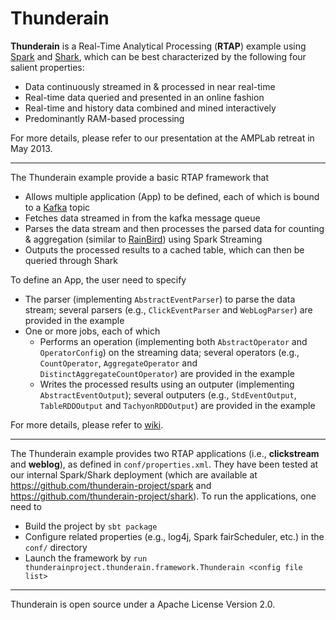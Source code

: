 Thunderain
==============

**Thunderain** is a Real-Time Analytical Processing (**RTAP**) example using [Spark](http://spark-project.org/) and [Shark](http://shark.cs.berkeley.edu/), which can be best characterized by the following four salient properties:

 * Data continuously streamed in & processed in near real-time
 * Real-time data queried and presented in an online fashion
 * Real-time and history data combined and mined interactively
 * Predominantly RAM-based processing

For more details, please refer to our presentation at the AMPLab retreat in May 2013.

---

The Thunderain example provide a basic RTAP framework that

 * Allows multiple application (App) to be defined, each of which is bound to a [Kafka](http://kafka.apache.org/) topic
 * Fetches data streamed in from the kafka message queue
 * Parses the data stream and then processes the parsed data for counting & aggregation (similar to [RainBird](http://www.slideshare.net/kevinweil/rainbird-realtime-analytics-at-twitter-strata-2011)) using Spark Streaming
 * Outputs the processed results to a cached table, which can then be queried through Shark

To define an App, the user need to specify

 * The parser (implementing `AbstractEventParser`) to parse the data stream; several parsers (e.g., `ClickEventParser` and `WebLogParser`) are provided in the example
 * One or more jobs, each of which
   * Performs an operation (implementing both `AbstractOperator` and `OperatorConfig`) on the streaming data; several operators (e.g., `CountOperator`, `AggregateOperator` and `DistinctAggregateCountOperator`) are provided in the example
   * Writes the processed results using an outputer (implementing ` AbstractEventOutput `); several outputers (e.g., ` StdEventOutput `, ` TableRDDOutput` and ` TachyonRDDOutput `) are provided in the example

For more details, please refer to [wiki](https://github.com/thunderain-project/thunderain/wiki).

---

The Thunderain example provides two RTAP applications (i.e., **clickstream** and **weblog**), as defined in `conf/properties.xml`. They have been tested at our internal Spark/Shark deployment (which are available at <https://github.com/thunderain-project/spark> and <https://github.com/thunderain-project/shark>). To run the applications, one need to

 * Build the project by `sbt package`
 * Configure related properties (e.g., log4j, Spark fairScheduler, etc.) in the `conf/` directory
 * Launch the framework by `run thunderainproject.thunderain.framework.Thunderain <config file list>`

 ---

 Thunderain is open source under a Apache License Version 2.0.
